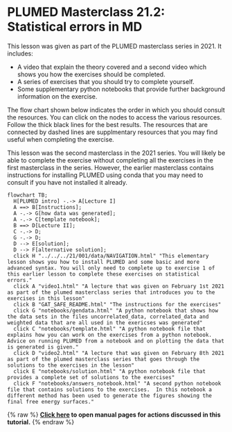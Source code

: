 #  PLUMED Masterclass 21.2: Statistical errors in MD 

This lesson was given as part of the PLUMED masterclass series in 2021.  It includes:

* A video that explain the theory covered and a second video which shows you how the exercises should be completed.
* A series of exercises that you should try to complete yourself.
* Some supplementary python notebooks that provide further background information on the exercise.

The flow chart shown below indicates the order in which you should consult the resources.  You can click on the nodes to access the various resources.  Follow the thick black lines for the best results.  The resources that are connected by dashed lines are supplmentary resources that you may find useful when completing the exercise. 

This lesson was the second masterclass in the 2021 series.  You will likely be able to complete the exercise without completing all the exercises in the first masterclass in the series.  However, the earlier masterclass contains instructions for installing PLUMED using conda that you may need to consult if you have not installed it already.

```mermaid
flowchart TB;
  H[PLUMED intro] -.-> A[Lecture I] 
  A ==> B[Instructions];
  A -.-> G[how data was generated];
  A -.-> C[template notebook];
  B ==> D[Lecture II];
  C -.-> D;
  G -.-> D;
  D --> E[solution];
  D --> F[alternative solution];
  click H "../../../21/001/data/NAVIGATION.html" "This elementary lesson shows you how to install PLUMED and some basic and more advanced syntax. You will only need to complete up to exercise 1 of this earlier lesson to complete these exercises on statistical errors."
  click A "video1.html" "A lecture that was given on February 1st 2021 as part of the plumed masterclass series that introduces you to the exercises in this lesson"
  click B "GAT_SAFE_README.html" "The instructions for the exercises"
  click G "notebooks/gendata.html" "A python notebook that shows how the data sets in the files uncorrelated_data, correlated_data and weighted data that are all used in the exericses was generated"
  click C "notebooks/template.html" "A python notebook file that explains how you can work on the exercises from a python notebook.  Advice on running PLUMED from a notebook and on plotting the data that is generated is given."
  click D "video2.html" "A lecture that was given on February 8th 2021 as part of the plumed masterclass series that goes through the solutions to the exercises in the lesson"
  click E "notebooks/solution.html" "A python notebook file that provides a complete set of solutions to the exercises"
  click F "notebooks/answers_notebook.html" "A second python notebook file that contains solutions to the exercises.  In this notebook a different method has been used to generate the figures showing the final free energy surfaces."
```
{% raw %}
<b><a href="https://www.plumed.org/doc-master/user-doc/html/actionlist/?actions=AVERAGE,HISTOGRAM,READ,CONVERT_TO_FES,CUSTOM,REWEIGHT_BIAS,COORDINATIONNUMBER,PRINT,METAD,DISTANCE,UPPER_WALLS,UNITS,COM,DUMPGRID,RESTRAINT,CONSTANT" target="_blank">Click here</a> to open manual pages for actions discussed in this tutorial.</b>
{% endraw %}

